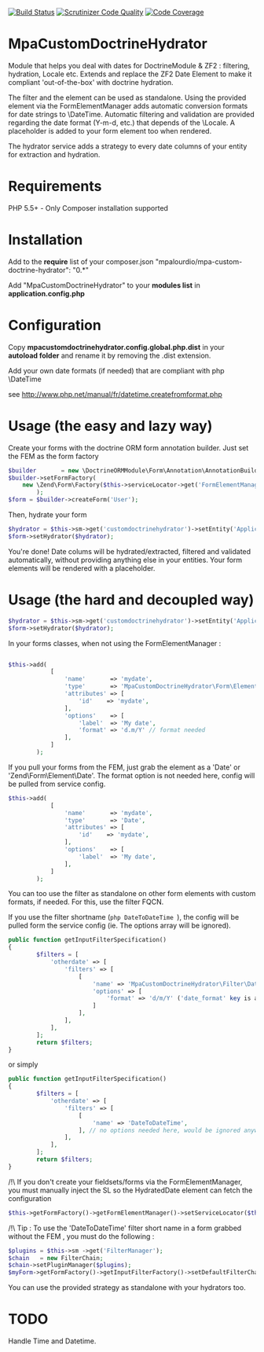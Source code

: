 [![Build Status](https://travis-ci.org/mpalourdio/MpaCustomDoctrineHydrator.png?branch=master)](https://travis-ci.org/mpalourdio/MpaCustomDoctrineHydrator)
[![Scrutinizer Code Quality](https://scrutinizer-ci.com/g/mpalourdio/MpaCustomDoctrineHydrator/badges/quality-score.png?s=2c109f8b765d059d4b33cb1f6195eae07b2fdb1c)](https://scrutinizer-ci.com/g/mpalourdio/MpaCustomDoctrineHydrator/)
[![Code Coverage](https://scrutinizer-ci.com/g/mpalourdio/MpaCustomDoctrineHydrator/badges/coverage.png?s=b249873714b3c85f08dfcd9306bd4c6b9cb19ba0)](https://scrutinizer-ci.com/g/mpalourdio/MpaCustomDoctrineHydrator/)


MpaCustomDoctrineHydrator
=========================

Module that helps you deal with dates for DoctrineModule & ZF2 : filtering, hydration, Locale etc.
Extends and replace the ZF2 Date Element to make it compliant 'out-of-the-box' with doctrine hydration.

The filter and the element can be used as standalone. Using the provided element via the FormElementManager adds automatic conversion formats for date strings to \DateTime.
Automatic filtering and validation are provided regarding the date format (Y-m-d, etc.) that depends of the \Locale. A placeholder is added to your form element too when rendered.

The hydrator service adds a strategy to every date columns of your entity for extraction and hydration.

Requirements
============
PHP 5.5+ - Only Composer installation supported


Installation
============
Add to the **require** list   of your composer.json
"mpalourdio/mpa-custom-doctrine-hydrator": "0.*"

Add "MpaCustomDoctrineHydrator" to your **modules list** in **application.config.php**


Configuration
=============
Copy **mpacustomdoctrinehydrator.config.global.php.dist** in your **autoload folder** and rename it by removing the .dist
extension.

Add your own date formats (if needed) that are compliant with php \DateTime

see http://www.php.net/manual/fr/datetime.createfromformat.php

Usage (the easy and lazy way)
=============================

Create your forms with the doctrine ORM form annotation builder. Just set the FEM as the form factory

```php
$builder       = new \DoctrineORMModule\Form\Annotation\AnnotationBuilder($this->entityManager);
$builder->setFormFactory(
    new \Zend\Form\Factory($this->serviceLocator->get('FormElementManager'))
        );
$form = $builder->createForm('User');
```
Then, hydrate your form

```php
$hydrator = $this->sm->get('customdoctrinehydrator')->setEntity('Application\Entity\Myentity');
$form->setHydrator($hydrator);
```

You're done! Date colums will be hydrated/extracted, filtered and validated automatically, without providing anything else in your entities.
Your form elements will be rendered with a placeholder.


Usage (the hard and decoupled way)
=================================

```php
$hydrator = $this->sm->get('customdoctrinehydrator')->setEntity('Application\Entity\Myentity');
$form->setHydrator($hydrator);
```
In your forms classes, when not using the FormElementManager :
```php

$this->add(
            [
                'name'       => 'mydate',
                'type'       => 'MpaCustomDoctrineHydrator\Form\Element\HydratedDate',
                'attributes' => [
                    'id'    => 'mydate',
                ],
                'options'    => [
                    'label'  => 'My date',
                    'format' => 'd.m/Y' // format needed
                ],
            ]
        );
```

If you pull your forms from the FEM, just grab the element as a 'Date' or 'Zend\Form\Element\Date'. The format option is not needed here, config will be pulled from service config.

```php
$this->add(
            [
                'name'       => 'mydate',
                'type'       => 'Date',
                'attributes' => [
                    'id'    => 'mydate',
                ],
                'options'    => [
                    'label'  => 'My date',
                ],
            ]
        );
```

You can too use the filter as standalone on other form elements with custom formats, if needed. For this, use the filter FQCN.

If you use the filter shortname (```php DateToDateTime ```), the config will be pulled form the service config (ie. The options array will be ignored).

```php
public function getInputFilterSpecification()
{
        $filters = [
            'otherdate' => [
                'filters' => [
                    [
                        'name' => 'MpaCustomDoctrineHydrator\Filter\DateToDateTime',
                        'options' => [
                            'format' => 'd/m/Y' ('date_format' key is also accepted)
                        ]
                    ],
                ],
            ],
        ];
        return $filters;
}
```

or simply

```php
public function getInputFilterSpecification()
{
        $filters = [
            'otherdate' => [
                'filters' => [
                    [
                        'name' => 'DateToDateTime',
                    ], // no options needed here, would be ignored anyway
                ],
            ],
        ];
        return $filters;
}
```

/!\ If you don't create your fieldsets/forms via the FormElementManager, you must manually inject the SL so the HydratedDate element can fetch the configuration
```php
$this->getFormFactory()->getFormElementManager()->setServiceLocator($this->sm);
```

/!\ Tip : To use the 'DateToDateTime' filter short name in a form grabbed without the FEM , you must do the following :
```php
$plugins = $this->sm ->get('FilterManager');
$chain   = new FilterChain;
$chain->setPluginManager($plugins);
$myForm->getFormFactory()->getInputFilterFactory()->setDefaultFilterChain($chain);
```

You can use the provided strategy as standalone with your hydrators too.

TODO
====

Handle Time and Datetime.
